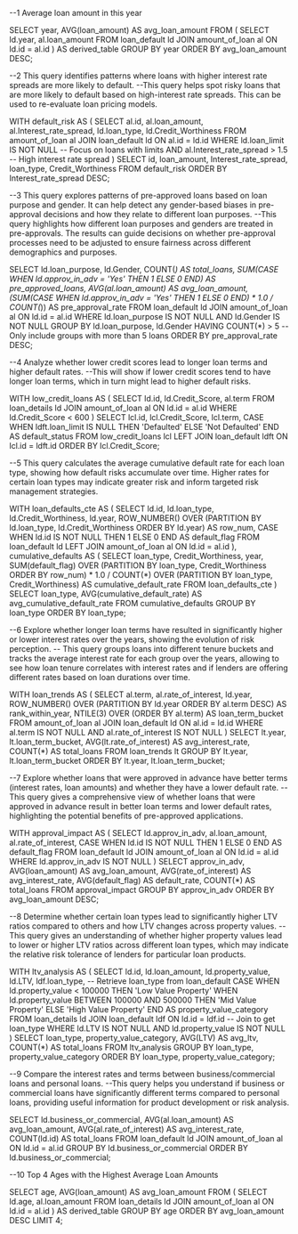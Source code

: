 
--1 Average loan amount in this year

SELECT 
    year,
    AVG(loan_amount) AS avg_loan_amount
FROM (
    SELECT 
        ld.year,
        al.loan_amount
    FROM loan_default ld
    JOIN amount_of_loan al ON ld.id = al.id
) AS derived_table
GROUP BY year
ORDER BY avg_loan_amount DESC;



--2 This query identifies patterns where loans with higher interest rate spreads are more likely to default. 
--This query helps spot risky loans that are more likely to default based on high-interest rate spreads. This can be used to re-evaluate loan pricing models.
 
 WITH default_risk AS (
    SELECT al.id, al.loan_amount, al.Interest_rate_spread, ld.loan_type, ld.Credit_Worthiness
    FROM amount_of_loan al
    JOIN loan_default ld ON al.id = ld.id
    WHERE  ld.loan_limit IS NOT NULL -- Focus on loans with limits
      AND al.Interest_rate_spread > 1.5 -- High interest rate spread
)
SELECT id, loan_amount, Interest_rate_spread, loan_type, Credit_Worthiness
FROM default_risk
ORDER BY Interest_rate_spread DESC;


--3 This query explores patterns of pre-approved loans based on loan purpose and gender. It can help detect any gender-based biases in pre-approval decisions and how they relate to different loan purposes.
--This query highlights how different loan purposes and genders are treated in pre-approvals. The results can guide decisions on whether pre-approval processes need to be adjusted to ensure fairness across different demographics and purposes.

SELECT ld.loan_purpose, ld.Gender, COUNT(*) AS total_loans, 
       SUM(CASE WHEN ld.approv_in_adv = 'Yes' THEN 1 ELSE 0 END) AS pre_approved_loans,
       AVG(al.loan_amount) AS avg_loan_amount, 
       (SUM(CASE WHEN ld.approv_in_adv = 'Yes' THEN 1 ELSE 0 END) * 1.0 / COUNT(*)) AS pre_approval_rate
FROM loan_default ld
JOIN amount_of_loan al ON ld.id = al.id
WHERE ld.loan_purpose IS NOT NULL AND ld.Gender IS NOT NULL
GROUP BY ld.loan_purpose, ld.Gender
HAVING COUNT(*) > 5 -- Only include groups with more than 5 loans
ORDER BY pre_approval_rate DESC;



--4 Analyze whether lower credit scores lead to longer loan terms and higher default rates.
--This will show if lower credit scores tend to have longer loan terms, which in turn might lead to higher default risks.

WITH low_credit_loans AS (
    SELECT 
        ld.id,
        ld.Credit_Score,
        al.term
    FROM 
        loan_details ld
    JOIN 
        amount_of_loan al ON ld.id = al.id
    WHERE 
        ld.Credit_Score < 600
)
SELECT 
    lcl.id,
    lcl.Credit_Score,
    lcl.term,
    CASE 
        WHEN ldft.loan_limit IS NULL THEN 'Defaulted'
        ELSE 'Not Defaulted'
    END AS default_status
FROM 
    low_credit_loans lcl
LEFT JOIN 
    loan_default ldft ON lcl.id = ldft.id
ORDER BY 
    lcl.Credit_Score;




--5 This query calculates the average cumulative default rate for each loan type, showing how default risks accumulate over time. Higher rates for certain loan types may indicate greater risk and inform targeted risk management strategies.

WITH loan_defaults_cte AS (
    SELECT ld.id, ld.loan_type, ld.Credit_Worthiness, ld.year, 
           ROW_NUMBER() OVER (PARTITION BY ld.loan_type, ld.Credit_Worthiness ORDER BY ld.year) AS row_num,
           CASE WHEN ld.id IS NOT NULL THEN 1 ELSE 0 END AS default_flag
    FROM loan_default ld
    LEFT JOIN amount_of_loan al ON ld.id = al.id
),
cumulative_defaults AS (
    SELECT loan_type, Credit_Worthiness, year, 
           SUM(default_flag) OVER (PARTITION BY loan_type, Credit_Worthiness ORDER BY row_num) * 1.0 / COUNT(*) OVER (PARTITION BY loan_type, Credit_Worthiness) AS cumulative_default_rate
    FROM loan_defaults_cte
)
SELECT loan_type,
       AVG(cumulative_default_rate) AS avg_cumulative_default_rate
FROM cumulative_defaults
GROUP BY loan_type
ORDER BY loan_type;

--6 Explore whether longer loan terms have resulted in significantly higher or lower interest rates over the years, showing the evolution of risk perception.
-- This query groups loans into different tenure buckets and tracks the average interest rate for each group over the years, allowing to see how loan tenure correlates with interest rates and if lenders are offering different rates based on loan durations over time.

WITH loan_trends AS (
    SELECT 
        al.term,
        al.rate_of_interest,
        ld.year,
        ROW_NUMBER() OVER (PARTITION BY ld.year ORDER BY al.term DESC) AS rank_within_year,
        NTILE(3) OVER (ORDER BY al.term) AS loan_term_bucket
    FROM amount_of_loan al
    JOIN loan_default ld ON al.id = ld.id
    WHERE al.term IS NOT NULL AND al.rate_of_interest IS NOT NULL
)
SELECT 
    lt.year,
    lt.loan_term_bucket,
    AVG(lt.rate_of_interest) AS avg_interest_rate,
    COUNT(*) AS total_loans
FROM loan_trends lt
GROUP BY lt.year, lt.loan_term_bucket
ORDER BY lt.year, lt.loan_term_bucket;


--7 Explore whether loans that were approved in advance have better terms (interest rates, loan amounts) and whether they have a lower default rate.
--This query gives a comprehensive view of whether loans that were approved in advance result in better loan terms and lower default rates, highlighting the potential benefits of pre-approved applications.

WITH approval_impact AS (
    SELECT 
        ld.approv_in_adv,
        al.loan_amount,
        al.rate_of_interest,
        CASE 
            WHEN ld.id IS NOT NULL THEN 1 ELSE 0 
        END AS default_flag
    FROM loan_default ld
    JOIN amount_of_loan al ON ld.id = al.id
    WHERE ld.approv_in_adv IS NOT NULL
)
SELECT 
    approv_in_adv,
    AVG(loan_amount) AS avg_loan_amount,
    AVG(rate_of_interest) AS avg_interest_rate,
    AVG(default_flag) AS default_rate,
    COUNT(*) AS total_loans
FROM approval_impact
GROUP BY approv_in_adv
ORDER BY avg_loan_amount DESC;


--8 Determine whether certain loan types  lead to significantly higher LTV ratios compared to others and how LTV changes across property values.
--This query gives an understanding of whether higher property values lead to lower or higher LTV ratios across different loan types, which may indicate the relative risk tolerance of lenders for particular loan products.

WITH ltv_analysis AS (
    SELECT 
        ld.id,
        ld.loan_amount,
        ld.property_value,
        ld.LTV,
        ldf.loan_type,   -- Retrieve loan_type from loan_default
        CASE 
            WHEN ld.property_value < 100000 THEN 'Low Value Property'
            WHEN ld.property_value BETWEEN 100000 AND 500000 THEN 'Mid Value Property'
            ELSE 'High Value Property'
        END AS property_value_category
    FROM loan_details ld
    JOIN loan_default ldf ON ld.id = ldf.id  -- Join to get loan_type
    WHERE ld.LTV IS NOT NULL AND ld.property_value IS NOT NULL
)
SELECT 
    loan_type,
    property_value_category,
    AVG(LTV) AS avg_ltv,
    COUNT(*) AS total_loans
FROM ltv_analysis
GROUP BY loan_type, property_value_category
ORDER BY loan_type, property_value_category;


--9 Compare the interest rates and terms between business/commercial loans and personal loans.
--This query helps you understand if business or commercial loans have significantly different terms compared to personal loans, providing useful information for product development or risk analysis.

SELECT 
    ld.business_or_commercial,
    AVG(al.loan_amount) AS avg_loan_amount,
    AVG(al.rate_of_interest) AS avg_interest_rate,
    COUNT(ld.id) AS total_loans
FROM loan_default ld
JOIN amount_of_loan al ON ld.id = al.id
GROUP BY ld.business_or_commercial
ORDER BY ld.business_or_commercial;


--10 Top 4 Ages with the Highest Average Loan Amounts

SELECT 
    age,
    AVG(loan_amount) AS avg_loan_amount
FROM (
    SELECT 
        ld.age,
        al.loan_amount
    FROM loan_details ld
    JOIN amount_of_loan al ON ld.id = al.id
) AS derived_table
GROUP BY age
ORDER BY avg_loan_amount DESC
LIMIT 4;

